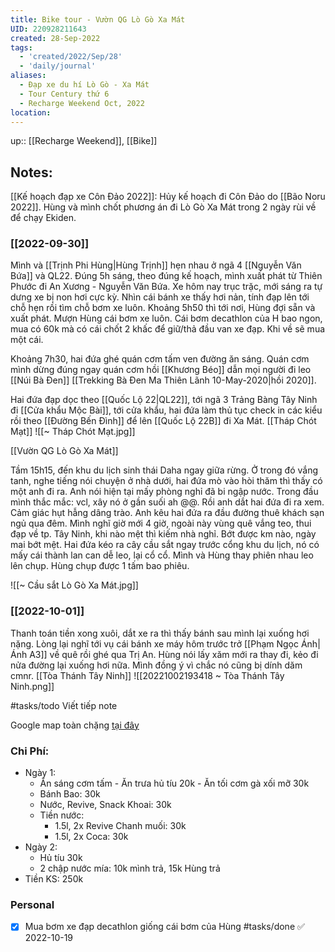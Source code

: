 ```yaml
---
title: Bike tour - Vườn QG Lò Gò Xa Mát
UID: 220928211643
created: 28-Sep-2022
tags:
  - 'created/2022/Sep/28'
  - 'daily/journal'
aliases:
  - Đạp xe du hí Lò Gò - Xa Mát
  - Tour Century thứ 6
  - Recharge Weekend Oct, 2022
location:
---
```

up:: [[Recharge Weekend]], [[Bike]]

## Notes:
[[Kế hoạch đạp xe Côn Đảo 2022]]: Hủy kế hoạch đi Côn Đảo do [[Bão Noru 2022]]. Hùng và mình chốt phương án đi Lò Gò Xa Mát trong 2 ngày rùi về để chạy Ekiden.

### [[2022-09-30]]
Mình và [[Trịnh Phi Hùng|Hùng Trịnh]] hẹn nhau ở ngã 4 [[Nguyễn Văn Bứa]] và QL22. Đúng 5h sáng, theo đúng kế hoạch, mình xuất phát từ Thiên Phước đi An Xương - Nguyễn Văn Bứa. Xe hôm nay trục trặc, mới sáng ra tự dưng xe bị non hơi cực kỳ. Nhìn cái bánh xe thấy hơi nản, tính đạp lên tới chỗ hẹn rồi tìm chỗ bơm xe luôn. Khoảng 5h50 thì tới nơi, Hùng đợi sẵn và xuất phát. Mượn Hùng cái bơm xe luôn. Cái bơm decathlon của H bao ngon, mua có 60k mà có cái chốt 2 khấc để giữ/thả đầu van xe đạp. Khi về sẽ mua một cái.

Khoảng 7h30, hai đứa ghé quán cơm tấm ven đường ăn sáng. Quán cơm mình dừng đúng ngay quán cơm hồi [[Khương Béo]] dẫn mọi người đi leo [[Núi Bà Đen]] [[Trekking Bà Đen Ma Thiên Lãnh 10-May-2020|hồi 2020]].

Hai đứa đạp dọc theo [[Quốc Lộ 22|QL22]], tới ngã 3 Trảng Bàng Tây Ninh đi [[Cửa khẩu Mộc Bài]], tới cửa khẩu, hai đứa làm thủ tục check in các kiểu rồi theo [[Đường Bến Đình]] để lên [[Quốc Lộ 22B]] đi Xa Mát.
[[Tháp Chót Mạt]]
![[~ Tháp Chót Mạt.jpg]]

[[Vườn QG Lò Gò Xa Mát]]

Tầm 15h15, đến khu du lịch sinh thái Daha ngay giữa rừng. Ở trong đó vắng tanh, nghe tiếng nói chuyện ở nhà dưới, hai đứa mò vào hòi thăm thì thấy có một anh đi ra. Anh nói hiện tại mấy phòng nghỉ đã bi ngập nước. Trong đầu mình thắc mắc: vcl, xây nó ở gần suối ah @@. Rồi anh dắt hai đứa đi ra xem. Cảm giác hụt hẫng dâng trào. Anh kêu hai đứa ra đầu đường thuê khách sạn ngủ qua đêm. Mình nghĩ giờ mới 4 giờ, ngoài này vùng quê vắng teo, thui đạp về tp. Tây Ninh, khi nào mệt thì kiếm nhà nghỉ. Bớt được km nào, ngày mai bớt mệt. 
Hai đứa kéo ra cây cầu sắt ngay trước cổng khu du lịch, nó có mấy cái thành lan can dễ leo, lại cổ cổ. Mình và Hùng thay phiên nhau leo lên chụp. Hùng chụp được 1 tấm bao phiêu.

![[~ Cầu sắt Lò Gò Xa Mát.jpg]]

### [[2022-10-01]]
Thanh toán tiền xong xuôi, dắt xe ra thì thấy bánh sau mình lại xuống hơi nặng. Lòng lại nghĩ tới vụ cái bánh xe máy hôm trước trở [[Phạm Ngọc Ánh|Ánh A3]] về quê rồi ghé qua Trị An. Hùng nói lấy xăm mới ra thay đi, kẻo đi nửa đường lại xuống hơi nữa. Mình đồng ý vì chắc nó cũng bị dính dăm cmnr.
[[Tòa Thánh Tây Ninh]]
![[20221002193418 ~ Tòa Thánh Tây Ninh.png]]

#tasks/todo Viết tiếp note

Google map toàn chặng [tại đây](https://www.google.com/maps/@11.1859464,106.0767562,10z/data=!3m1!4b1!4m2!6m1!1s1EailV6xJrtKzS3K_vkaa1VudlPXycDg)


### Chi Phí:
- Ngày 1: 
	- Ăn sáng cơm tấm - Ăn trưa hủ tíu 20k - Ăn tối cơm gà xối mỡ 30k
	- Bánh Bao: 30k
	- Nước, Revive, Snack Khoai: 30k
	- Tiền nước: 
		- 1.5l, 2x Revive Chanh muối: 30k
		- 1.5l, 2x Coca: 30k
- Ngày 2: 
	- Hủ tíu 30k
	- 2 chập nước mía: 10k mình trả, 15k Hùng trả
- Tiền KS: 250k

### Personal
- [x] Mua bơm xe đạp decathlon giống cái bơm của Hùng #tasks/done ✅ 2022-10-19


[](https://www.google.com/maps/place/Chot+Mat+Ancient+Temple/@11.4429441,106.0105357,13.5z/data=!4m5!3m4!1s0x310b650cbd0ad523:0x448bc465292005b9!8m2!3d11.4637061!4d106.0102129)
